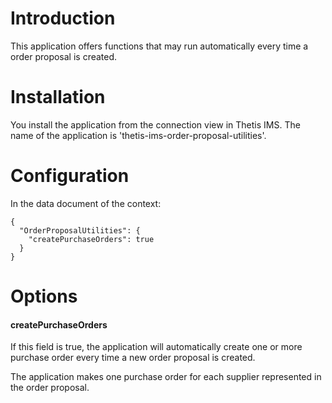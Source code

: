 # Introduction

This application offers functions that may run automatically every time a order proposal is created.

# Installation

You install the application from the connection view in Thetis IMS. The name of the application is 'thetis-ims-order-proposal-utilities'.

# Configuration

In the data document of the context:

```
{
  "OrderProposalUtilities": {
    "createPurchaseOrders": true
  }
}
```
# Options

#### createPurchaseOrders

If this field is true, the application will automatically create one or more purchase order every time a new order proposal is created.

The application makes one purchase order for each supplier represented in the order proposal.


